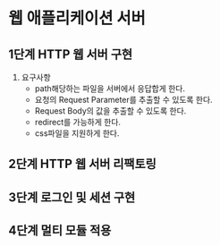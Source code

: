 # 웹 애플리케이션 서버
## 1단계 HTTP 웹 서버 구현
1. 요구사항
    - path해당하는 파일을 서버에서 응답합게 한다.
    - 요청의 Request Parameter를 추출할 수 있도록 한다.
    - Request Body의 값을 추출할 수 있도록 한다.
    - redirect를 가능하게 한다.
    - css파일을 지원하게 한다.

## 2단계 HTTP 웹 서버 리팩토링

## 3단계 로그인 및 세션 구현

## 4단계 멀티 모듈 적용